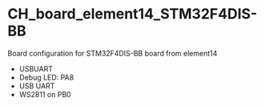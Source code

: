 CH_board_element14_STM32F4DIS-BB
================================

Board configuration for STM32F4DIS-BB board from element14

* USBUART
* Debug LED: PA8
* USB UART
* WS2811 on PB0
